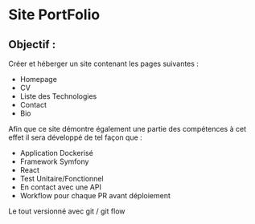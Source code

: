# Site PortFolio


## Objectif : 
Créer et héberger un site contenant les pages suivantes :
 
 - Homepage
 - CV
 - Liste des Technologies
 - Contact
 - Bio

Afin que ce site démontre également une partie des compétences à cet effet il sera développé de tel façon que :

 - Application Dockerisé
 - Framework Symfony
 - React 
 - Test Unitaire/Fonctionnel
 - En contact avec une API
 - Workflow pour chaque PR avant déploiement

Le tout versionné avec git / git flow 
